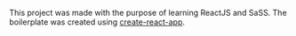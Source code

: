 This project was made with the purpose of learning ReactJS and SaSS. 
The boilerplate was created using [create-react-app](https://github.com/facebookincubator/create-react-app).